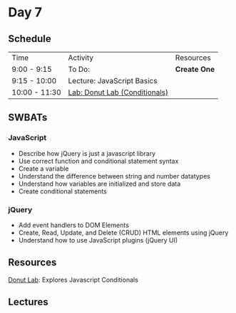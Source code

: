 # Day 7

## Schedule

<table>
    <tr>
        <td>Time</td>
        <td>Activity</td>
        <td>Resources</td>
    </tr>
    <tr>
        <td>9:00 - 9:15</td>
        <td>To Do: </td>
        <td>
            <b>Create One</b>
        </td>
    </tr>
    <tr>
        <td>9:15 - 10:00</td>
        <td>Lecture: JavaScript Basics</td>
        <td>
        </td>
    </tr>
    <tr>
        <td>10:00 - 11:30</td>
        <td><a href="https://github.com/learn-co-curriculum/Js-Donut-Lab">Lab: Donut Lab (Conditionals)</a></td>
        <td>
        </td>
    </tr>
</table>

## SWBATs

### JavaScript
+ Describe how jQuery is just a javascript library
+ Use correct function and conditional statement syntax
+ Create a variable
+ Understand the difference between string and number datatypes
+ Understand how variables are initialized and store data
+ Create conditional statements

### jQuery
+ Add event handlers to DOM Elements
+ Create, Read, Update, and Delete (CRUD) HTML elements using jQuery
+ Understand how to use JavaScript plugins (jQuery UI)

## Resources
[Donut Lab](https://github.com/learn-co-curriculum/js-donut-lab/tree/master): Explores Javascript Conditionals


## Lectures

